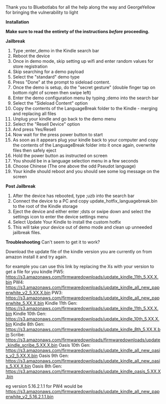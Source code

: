 Thank you to Bluebotlabs for all the help along the way and GeorgeYellow for bringing the vulnerability to light

**Installation**

**Make sure to read the entirety of the instructions *before* proceeding.**

**Jailbreak**
1. Type ;enter_demo in the Kindle search bar
2. Reboot the device
3. Once in demo mode, skip setting up wifi and enter random values for store registration
4. Skip searching for a demo payload
5. Select the "standard" demo type
6. Press "Done" at the prompt to sideload content.
7. Once the demo is setup, do the "secret gesture" (double finger tap on bottom right of screen then swipe left)
8. Enter the demo configuration menu by typing ;demo into the search bar
9. Select the "Sideload Content" option
10. Copy the contents of the LanguageBreak folder to the Kindle - merging and replacing all files
11. Unplug your kindle and go back to the demo menu
12. Select the "Resell Device" option
13. And press Yes/Resell
14. Now wait for the press power button to start
15. As soon as it appears plug your kindle back to your computer and copy the contents of the LanguageBreak folder into it once again, overwrite files then safely eject
16. Hold the power button as instructed on screen
17. You should be in a language selection menu in a few seconds
18. Choose Chinese (The one above the odd Pseudot language)
19. Your kindle should reboot and you should see some log message on the screen

**Post Jailbreak**
1. After the device has rebooted, type ;uzb into the search bar
2. Connect the device to a PC and copy update_hotfix_languagebreak.bin to the root of the Kindle storage
3. Eject the device and either enter ;dsts or swipe down and select the settings icon to enter the device settings menu
4. Select Update Your Kindle to install the custom hotfix
5. This will take your device out of demo mode and clean up unneeded jailbreak files.

**Troubleshooting**
Can't seem to get it to work? 

Download the update file of the kindle version you are currently on from amazon install it and try again.

for example you can use this link by replacing the Xs with your version to get a file for you kindle
PW5: https://s3.amazonaws.com/firmwaredownloads/update_kindle_11th_5.XX.X.bin
PW4: https://s3.amazonaws.com/firmwaredownloads/update_kindle_all_new_paperwhite_v2_5.XX.X.bin
PW3: https://s3.amazonaws.com/firmwaredownloads/update_kindle_all_new_paperwhite_5.XX.X.bin
Kindle 11th Gen: https://s3.amazonaws.com/firmwaredownloads/update_kindle_11th_5.XX.X.bin
Kindle 10th Gen: https://s3.amazonaws.com/firmwaredownloads/update_kindle_10th_5.XX.X.bin
Kindle 8th Gen: https://s3.amazonaws.com/firmwaredownloads/update_kindle_8th_5.XX.X.bin
Scribe: https://s3.amazonaws.com/firmwaredownloads/firmwaredownloads/update_kindle_scribe_5.XX.X.bin
Oasis 10th Gen: https://s3.amazonaws.com/firmwaredownloads/update_kindle_all_new_oasis_v2_5.XX.X.bin
Oasis 9th Gen: https://s3.amazonaws.com/firmwaredownloads/update_kindle_all_new_oasis_5.XX.X.bin
Oasis 8th Gen: https://s3.amazonaws.com/firmwaredownloads/update_kindle_oasis_5.XX.X.bin


eg version 5.16.2.1.1 for PW4 would be https://s3.amazonaws.com/firmwaredownloads/update_kindle_all_new_paperwhite_v2_5.16.2.1.1.bin